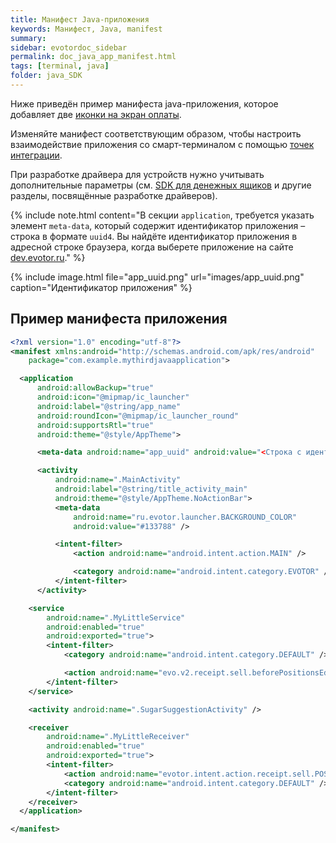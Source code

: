 ```yaml
---
title: Манифест Java-приложения
keywords: Манифест, Java, manifest
summary:
sidebar: evotordoc_sidebar
permalink: doc_java_app_manifest.html
tags: [terminal, java]
folder: java_SDK
---
```


Ниже приведён пример манифеста java-приложения, которое добавляет две [иконки на экран оплаты](./doc_java_app_icon.html).

Изменяйте манифест соответствующим образом, чтобы настроить взаимодействие приложения со смарт-терминалом с помощью [точек интеграции](./doc_app_integration_points.html).

При разработке драйвера для устройств нужно учитывать дополнительные параметры (см. [SDK для денежных ящиков](./doc_drivers_cashdrawer.html) и другие разделы, посвящённые разработке драйверов).

{% include note.html content="В секции `application`, требуется указать элемент `meta-data`, который содержит идентификатор приложения – строка в формате `uuid4`. Вы найдёте идентификатор приложения в адресной строке браузера, когда выберете приложение на сайте [dev.evotor.ru](https://dev.evotor.ru)." %}

{% include image.html file="app_uuid.png" url="images/app_uuid.png" caption="Идентификатор приложения" %}

## Пример манифеста приложения

```xml
<?xml version="1.0" encoding="utf-8"?>
<manifest xmlns:android="http://schemas.android.com/apk/res/android"
    package="com.example.mythirdjavaapplication">

  <application
      android:allowBackup="true"
      android:icon="@mipmap/ic_launcher"
      android:label="@string/app_name"
      android:roundIcon="@mipmap/ic_launcher_round"
      android:supportsRtl="true"
      android:theme="@style/AppTheme">

      <meta-data android:name="app_uuid" android:value="<Строка с идентификатором приложения, представленном в формате uuid4>"/>

      <activity
          android:name=".MainActivity"
          android:label="@string/title_activity_main"
          android:theme="@style/AppTheme.NoActionBar">
          <meta-data
              android:name="ru.evotor.launcher.BACKGROUND_COLOR"
              android:value="#133788" />

          <intent-filter>
              <action android:name="android.intent.action.MAIN" />

              <category android:name="android.intent.category.EVOTOR" />
          </intent-filter>
      </activity>

    <service
        android:name=".MyLittleService"
        android:enabled="true"
        android:exported="true">
        <intent-filter>
            <category android:name="android.intent.category.DEFAULT" />

            <action android:name="evo.v2.receipt.sell.beforePositionsEdited" />
        </intent-filter>
    </service>

    <activity android:name=".SugarSuggestionActivity" />

    <receiver
        android:name=".MyLittleReceiver"
        android:enabled="true"
        android:exported="true">
        <intent-filter>
            <action android:name="evotor.intent.action.receipt.sell.POSITION_ADDED" />
            <category android:name="android.intent.category.DEFAULT" />
        </intent-filter>
    </receiver>
  </application>

</manifest>
```
